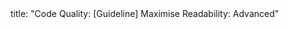 <frontmatter>
title: "Code Quality: [Guideline] Maximise Readability: Advanced"
</frontmatter>

<include src="container-index-body.md" boilerplate />
